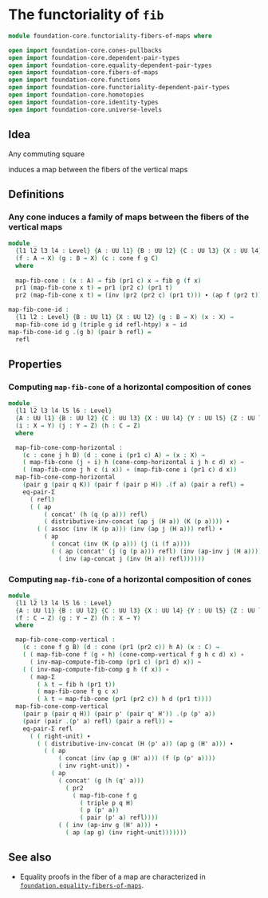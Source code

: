 #  The functoriality of `fib`

```agda
module foundation-core.functoriality-fibers-of-maps where

open import foundation-core.cones-pullbacks
open import foundation-core.dependent-pair-types
open import foundation-core.equality-dependent-pair-types
open import foundation-core.fibers-of-maps
open import foundation-core.functions
open import foundation-core.functoriality-dependent-pair-types
open import foundation-core.homotopies
open import foundation-core.identity-types
open import foundation-core.universe-levels
```

## Idea

Any commuting square

induces a map between the fibers of the vertical maps

## Definitions

### Any cone induces a family of maps between the fibers of the vertical maps

```agda
module _
  {l1 l2 l3 l4 : Level} {A : UU l1} {B : UU l2} {C : UU l3} {X : UU l4}
  (f : A → X) (g : B → X) (c : cone f g C)
  where
  
  map-fib-cone : (x : A) → fib (pr1 c) x → fib g (f x)
  pr1 (map-fib-cone x t) = pr1 (pr2 c) (pr1 t)
  pr2 (map-fib-cone x t) = (inv (pr2 (pr2 c) (pr1 t))) ∙ (ap f (pr2 t))

map-fib-cone-id :
  {l1 l2 : Level} {B : UU l1} {X : UU l2} (g : B → X) (x : X) →
  map-fib-cone id g (triple g id refl-htpy) x ~ id
map-fib-cone-id g .(g b) (pair b refl) =
  refl
```

## Properties

### Computing `map-fib-cone` of a horizontal composition of cones

```agda
module _
  {l1 l2 l3 l4 l5 l6 : Level}
  {A : UU l1} {B : UU l2} {C : UU l3} {X : UU l4} {Y : UU l5} {Z : UU l6}
  (i : X → Y) (j : Y → Z) (h : C → Z)
  where

  map-fib-cone-comp-horizontal :
    (c : cone j h B) (d : cone i (pr1 c) A) → (x : X) →
    ( map-fib-cone (j ∘ i) h (cone-comp-horizontal i j h c d) x) ~
    ( (map-fib-cone j h c (i x)) ∘ (map-fib-cone i (pr1 c) d x))
  map-fib-cone-comp-horizontal
    (pair g (pair q K)) (pair f (pair p H)) .(f a) (pair a refl) =
    eq-pair-Σ
      ( refl)
      ( ( ap
          ( concat' (h (q (p a))) refl)
          ( distributive-inv-concat (ap j (H a)) (K (p a)))) ∙
        ( ( assoc (inv (K (p a))) (inv (ap j (H a))) refl) ∙
          ( ap
            ( concat (inv (K (p a))) (j (i (f a))))
            ( ( ap (concat' (j (g (p a))) refl) (inv (ap-inv j (H a)))) ∙
              ( inv (ap-concat j (inv (H a)) refl))))))
```

### Computing `map-fib-cone` of a horizontal composition of cones

```agda
module _
  {l1 l2 l3 l4 l5 l6 : Level}
  {A : UU l1} {B : UU l2} {C : UU l3} {X : UU l4} {Y : UU l5} {Z : UU l6}
  (f : C → Z) (g : Y → Z) (h : X → Y)
  where

  map-fib-cone-comp-vertical : 
    (c : cone f g B) (d : cone (pr1 (pr2 c)) h A) (x : C) →
    ( ( map-fib-cone f (g ∘ h) (cone-comp-vertical f g h c d) x) ∘
      ( inv-map-compute-fib-comp (pr1 c) (pr1 d) x)) ~
    ( ( inv-map-compute-fib-comp g h (f x)) ∘
      ( map-Σ
        ( λ t → fib h (pr1 t))
        ( map-fib-cone f g c x)
        ( λ t → map-fib-cone (pr1 (pr2 c)) h d (pr1 t))))
  map-fib-cone-comp-vertical
    (pair p (pair q H)) (pair p' (pair q' H')) .(p (p' a))
    (pair (pair .(p' a) refl) (pair a refl)) =
    eq-pair-Σ refl
      ( ( right-unit) ∙
        ( ( distributive-inv-concat (H (p' a)) (ap g (H' a))) ∙
          ( ( ap
              ( concat (inv (ap g (H' a))) (f (p (p' a))))
              ( inv right-unit)) ∙
            ( ap
              ( concat' (g (h (q' a)))
                ( pr2
                  ( map-fib-cone f g
                    ( triple p q H)
                    ( p (p' a))
                    ( pair (p' a) refl))))
              ( ( inv (ap-inv g (H' a))) ∙
                ( ap (ap g) (inv right-unit)))))))
```

## See also

- Equality proofs in the fiber of a map are characterized in
  [`foundation.equality-fibers-of-maps`](foundation.equality-fibers-of-maps.html).

